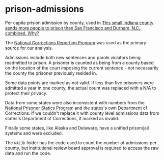 # prison-admissions

Per capita prision admission by county, used in [This small Indiana county sends more people to prison than San Francisco and Durham, N.C., combined. Why?
](http://www.nytimes.com/2016/09/02/upshot/new-geography-of-prisons.html)

The [National Corrections Reporting Program](http://www.icpsr.umich.edu/icpsrweb/NACJD/series/38/studies/36373?archive=NACJD&sortBy=7) was used as the primary source for our analysis.

Admissions include both new sentences and parole violators being readmitted to prison. A prisoner is counted as being from a county based on the location of the court imposing the current sentence - not necessarily the county the prisoner previously resided in.

Some data points are marked as not valid. If less than five prisoners were admitted a year in one county, the actual count was replaced with a N/A to protect their privacy. 

Data from some states were also inconsistent with numbers from the [National Prisoner Statics Program](http://www.bjs.gov/index.cfm?ty=dcdetail&iid=269) and the states's own Department of Corrections. If we couldn't replace it with county level admissions data from states's Department of Corrections, it marked as invalid. 

Finally some states, like Alaska and Delaware, have a unified prison/jail systems and were excluded.

The `NACJD` folder has the code used to count the number of admissions per county, but institutional review board approval is required to access the raw data and run the code. 